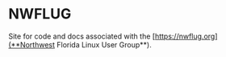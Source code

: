 NWFLUG
======

Site for code and docs associated with the [https://nwflug.org](**Northwest Florida Linux
User Group**).

